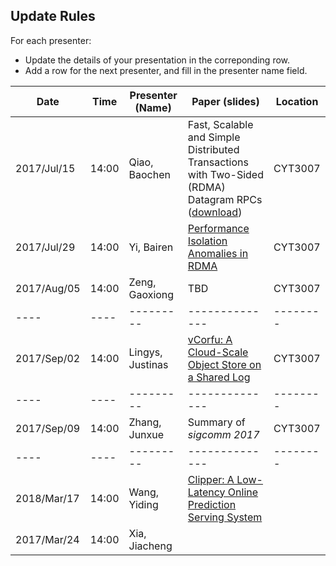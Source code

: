 Update Rules
-----
For each presenter:
* Update the details of your presentation in the correponding row.
* Add a row for the next presenter, and fill in the presenter name field.

| Date | Time | Presenter (Name) | Paper (slides) | Location |
| ---- | ---- | --------- | -------------- | -------- |
| 2017/Jul/15 | 14:00 | Qiao, Baochen | Fast, Scalable and Simple Distributed Transactions with Two-Sided (RDMA) Datagram RPCs ([download](https://www.usenix.org/conference/osdi16/technical-sessions/presentation/kalia)) | CYT3007 |
| 2017/Jul/29 | 14:00 | Yi, Bairen | [Performance Isolation Anomalies in RDMA](http://www.mosharaf.com/wp-content/uploads/fairdma-kbnets2017.pdf) | CYT3007 |
| 2017/Aug/05 | 14:00 | Zeng, Gaoxiong | TBD | CYT3007 |
| ---- | ---- | --------- | -------------- | -------- |
| 2017/Sep/02 | 14:00 | Lingys, Justinas | [vCorfu: A Cloud-Scale Object Store on a Shared Log](https://www.usenix.org/conference/nsdi17/technical-sessions/presentation/wei-michael) | CYT3007 |
| ---- | ---- | --------- | -------------- | -------- |
| 2017/Sep/09 | 14:00 | Zhang, Junxue | Summary of *sigcomm 2017* | CYT3007 |
| ---- | ---- | --------- | -------------- | -------- |
| 2018/Mar/17 | 14:00 | Wang, Yiding | [Clipper: A Low-Latency Online Prediction Serving System](https://www.usenix.org/conference/nsdi17/technical-sessions/presentation/crankshaw) |  |
| 2017/Mar/24 | 14:00 | Xia, Jiacheng |  |  |
